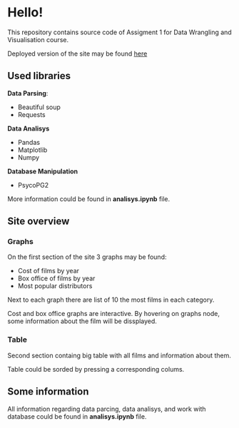 # Hello!

This repository contains source code of Assigment 1 for Data Wrangling and Visualisation course. 

Deployed version of the site may be found [here](https://lowiqcoder.github.io/DWV_A1/) 

## Used libraries

**Data Parsing**:
* Beautiful soup
* Requests

**Data Analisys**
* Pandas
* Matplotlib
* Numpy

**Database Manipulation**
* PsycoPG2

More information could be found in **analisys.ipynb** file.

## Site  overview

### Graphs

On the first section of the site 3 graphs may be found:
* Cost of films by year
* Box office of films by year
* Most popular distributors

Next to each graph there are list of 10 the most films in each category.

Cost and box office graphs are interactive. By hovering on graphs node, some information about the film will be dissplayed.

### Table

Second section containg big table with all films and information about them. 

Table could be sorded by pressing a corresponding colums.

## Some information

All information regarding data parcing, data analisys, and work with database could be found in **analisys.ipynb** file.
